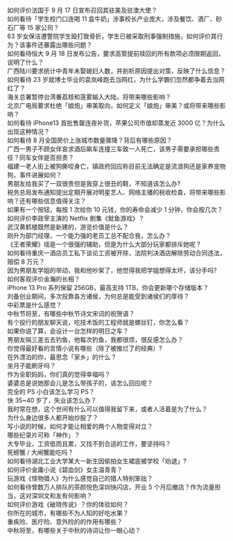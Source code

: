如何评价法国于 9 月 17 日宣布召回其驻美及驻澳大使？  
如何看待「学生校门口连喝 11 盒牛奶」涉事校长产业庞大，涉及餐饮、酒厂、砂石厂等 15 家公司？  
63 岁女保洁遭警院学生殴打致骨折，学生已被采取刑事强制措施，如何评价其行为？该事件还暴露出哪些问题？  
如何看待恒大 9 月 18 日发布公告，要求高管提前赎回的所有款项必须限期返回，说明了什么？  
广西陆川要求统计中青年未娶媳妇人数，并剖析原因提出对策，反映了什么信息？  
如何看待 23 岁就博士毕业的袁岚峰跑去当网红，为什么学霸们忽然都争着去当网红了？  
海关总署暂停台湾番荔枝和莲雾输入大陆，将带来哪些影响？  
北京广电局要求杜绝「娘炮」审美取向，如何定义「娘炮」审美？或将带来哪些影响？  
如何看待 iPhone13 首批售罄连夜补货，苹果公司市值却蒸发近 3000 亿？为什么出现这种情况？  
如何看待 8 月全国房价上涨城市数量骤降？背后有哪些原因？  
广西一男子不顾女伴哀求酒后飙车连撞三车致一人死亡，该男子需要承担哪些责任？同车女伴是否担责？  
福建一老人街上被狗撕咬身亡，镇政府回应称目前无法确定是流浪狗还是家养宠物狗，事件进展如何？  
男朋友给我买了一双很贵但是我穿上很丑的鞋，不知道该怎么办?  
税务总局发布通知提出定期开展对明星艺人、网络主播的税收检查，将带来哪些影响？还有哪些信息值得关注？  
如果有一个按钮，每按 1 次给你 10 元钱，你的寿命会减少 1 分钟，你会按几次？  
如何评价李政宰主演的 Netflix 剧集《鱿鱼游戏》？  
武汉黄鹤楼既然是新建的，游览价值是什么？  
刚升为部门经理，一个能力强的老员工总不配合我，怎么办？  
《王者荣耀》瑶是一个很强的辅助，但是为什么大部分玩家都排斥她呢？  
如何看待重庆一酒店员工私下谈论工资被开除，法院判决酒店解除劳动合同违法，赔偿 8 万元？  
因为男朋友学姐的举动，我和他吵架了，他觉得我把学姐想得太坏，该分手吗?  
如何客观评价金瀚的长相？  
iPhone 13 Pro 系列保留 256GB，最高支持 1TB，你会更新哪个存储版本？  
刘备创业期间，多次投靠各方诸侯，为何总是能受到诸侯们的厚待？  
中彩票是什么感觉？  
中秋节将至，有哪些中秋节诗文宋词的祝贺语？  
有个投行的朋友聊天说，吃技术饭的工程师就是螺丝钉，你怎么看？  
如果你说了算，会设计一台怎样的明日之车？  
男朋友隔三差五去钓鱼，他每次钓鱼，我都很烦，很反感怎么办？  
你觉得最好看的言情小说有哪些（除了被推烂了的经典）?  
在外漂泊的你，最思念「家乡」的什么？  
坐月子能刷牙吗？  
作为全职妈妈，你们真的觉得幸福吗？  
婆婆总是说她那会儿是怎么带孩子的，该怎么回应呢？  
完全的 PS 小白该怎么学习 PS？  
快 35~40 岁了，失业该怎么办？  
我时常在想，这个世间有什么可以值得我留下来，或者人活着是为了什么？  
为什么身边很多人都开始炒股了？  
写小说的时候，如何才能让相爱的两个人物变得对立？  
哪些纪录片可称「神作」？  
大专毕业，工资低而且累，又找不到合适的工作，要坚持吗？  
死螃蟹 / 大闸蟹能吃吗？  
如何看待湖北工业大学某大一新生因偷拍女生裙底被学校「劝退」?  
如何评价金庸小说《碧血剑》女主温青青？  
玩游戏《怪物猎人》为什么感觉自己的猎人特别笨拙？  
如何看待曾数万人排队的茶颜悦色深圳快闪店，开业 5 个月后撤店？作为流量担当，这对深圳文和友有何影响？  
如何评价游戏《破晓传说》？你的体验如何？  
你所在的城市，有哪些不为人知的好吃水果？  
重疾险、医疗险、意外险的的作用有哪些？  
中秋将至，有哪些关于中秋的诗词让你一眼心动？  
